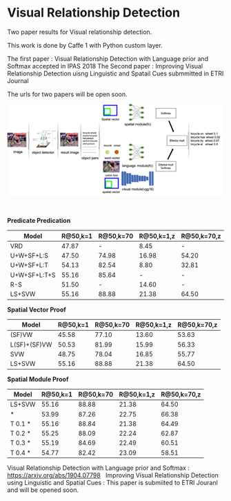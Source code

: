 # Visual Relationship Detection
Two paper results for Visual relationship detection. 

This work is done by Caffe 1 with Python custom layer.

The first paper : Visual Relationship Detection with Language prior and Softmax accepted in IPAS 2018
The Second paper : Improving Visual Relationship Detection uisng Linguistic and Spatail Cues submmitted in ETRI Journal

The urls for two papers will be open soon.

<div align="center"><img src="https://github.com/Jungjaewon/Visual-Relationship-Detection/blob/master/overview.png" width="600" ></div>

&nbsp;
&nbsp;

**Predicate Predication**

| Model         | R@50,k=1      | R@50,k=70     | R@50,k=1,z    | R@50,k=70,z   |
| ------------- | ------------- | ------------- | ------------- | ------------- |
| VRD           | 47.87         | -             | 8.45          | -             |
| U+W+SF+L:S    | 47.50         | 74.98         | 16.98         | 54.20         |
| U+W+SF+L:T    | 54.13         | 82.54         | 8.80          | 32.81         |
| U+W+SF+L:T+S  | 55.16         | 85.64         | -             | -             |
| R-S           | 51.50         | -             | 14.60         | -             |
| LS+SVW        | 55.16         | 88.88         | 21.38         | 64.50         |

**Spatial Vector Proof**

| Model         | R@50,k=1      | R@50,k=70     | R@50,k=1,z    | R@50,k=70,z   |
| ------------- | ------------- | ------------- | ------------- | ------------- |
| (SF)VW        | 45.58         | 77.10         | 13.60         | 53.63         |
| L(SF)+(SF)VW  | 50.53         | 81.99         | 15.99         | 56.33         |
| SVW           | 48.75         | 78.04         | 16.85         | 55.77         |
| LS+SVW        | 55.16         | 88.88         | 21.38         | 64.50         |

**Spatial Module Proof**

| Model         | R@50,k=1      | R@50,k=70     | R@50,k=1,z    | R@50,k=70,z   |
| ------------- | ------------- | ------------- | ------------- | ------------- |
| LS+SVW        | 55.16         | 88.88         | 21.38         | 64.50         |
| *             | 53.99         | 87.26         | 22.75         | 66.38         |
| T 0.1 *       | 55.16         | 88.84         | 21.38         | 64.49         |
| T 0.2 *       | 55.25         | 88.09         | 22.24         | 62.87         |
| T 0.3 *       | 55.19         | 84.69         | 22.49         | 60.51         |
| T 0.4 *       | 54.77         | 82.42         | 23.09         | 58.51         |

Visual Relationship Detection with Language prior and Softmax : https://arxiv.org/abs/1904.07798 &nbsp;
Improving Visual Relationship Detection using Linguistic and Spatial Cues : This paper is submiited to ETRI Jouranl and will be opened soon.

